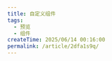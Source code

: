 ```yaml
---
title: 自定义组件
tags:
  - 预览
  - 组件
createTime: 2025/06/14 00:16:00
permalink: /article/2dfa1s9q/
---
```


<CustomComponent />
